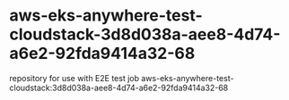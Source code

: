 # aws-eks-anywhere-test-cloudstack-3d8d038a-aee8-4d74-a6e2-92fda9414a32-68
repository for use with E2E test job aws-eks-anywhere-test-cloudstack:3d8d038a-aee8-4d74-a6e2-92fda9414a32-68
